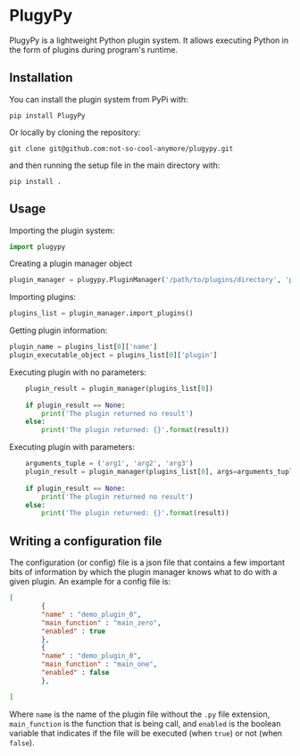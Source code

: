 # PlugyPy
PlugyPy is a lightweight Python plugin system. It allows executing Python in the form of plugins during program's runtime.

## Installation
You can install the plugin system from PyPi with:

```
pip install PlugyPy
```

Or locally by cloning the repository:

```
git clone git@github.com:not-so-cool-anymore/plugypy.git
```
and then running the setup file in the main directory with:
```
pip install .
```

## Usage
Importing the plugin system:
```python
import plugypy
``` 

Creating a plugin manager object
```python
plugin_manager = plugypy.PluginManager('/path/to/plugins/directory', 'path/to/plugins/configuration/file.json')
```

Importing plugins:
```python
plugins_list = plugin_manager.import_plugins()
```

Getting plugin information:
```python
plugin_name = plugins_list[0]['name']
plugin_executable_object = plugins_list[0]['plugin']
```

Executing plugin with no parameters:
```python
    plugin_result = plugin_manager(plugins_list[0])
    
    if plugin_result == None:
        print('The plugin returned no result')
    else:
        print('The plugin returned: {}'.format(result))
```

Executing plugin with parameters:
```python
    arguments_tuple = ('arg1', 'arg2', 'arg3')
    plugin_result = plugin_manager(plugins_list[0], args=arguments_tuple)
    
    if plugin_result == None:
        print('The plugin returned no result')
    else:
        print('The plugin returned: {}'.format(result))
```
## Writing a configuration file
The configuration (or config) file is a json file that contains a few important bits of information by which the plugin manager knows what
to do with a given plugin.
An example for a config file is:
```json
[
        {
        "name" : "demo_plugin_0",
        "main_function" : "main_zero",
        "enabled" : true
        },
        {
        "name" : "demo_plugin_0",
        "main_function" : "main_one",
        "enabled" : false
        },

]
```

Where `name` is the name of the plugin file without the `.py` file extension, `main_function` is the function that is being call,
and `enabled` is the boolean variable that indicates if the file will be executed (when `true`) or not (when `false`).